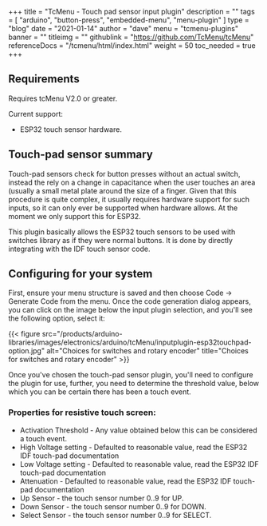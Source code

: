 +++
title = "TcMenu - Touch pad sensor input plugin"
description = ""
tags = [ "arduino", "button-press", "embedded-menu", "menu-plugin" ]
type = "blog"
date = "2021-01-14"
author =  "dave"
menu = "tcmenu-plugins"
banner = ""
titleimg = ""
githublink = "https://github.com/TcMenu/tcMenu"
referenceDocs = "/tcmenu/html/index.html"
weight = 50
toc_needed = true
+++

## Requirements

Requires tcMenu V2.0 or greater.

Current support:

* ESP32 touch sensor hardware.

## Touch-pad sensor summary

Touch-pad sensors check for button presses without an actual switch, instead the rely on a change in capacitance when the user touches an area (usually a small metal plate around the size of a finger. Given that this procedure is quite complex, it usually requires hardware support for such inputs, so it can only ever be supported when hardware allows. At the moment we only support this for ESP32.  

This plugin basically allows the ESP32 touch sensors to be used with switches library as if they were normal buttons. It is done by directly integrating with the IDF touch sensor code. 

## Configuring for your system

First, ensure your menu structure is saved and then choose Code -> Generate Code from the menu. Once the code generation dialog appears, you can click on the image below the input plugin selection, and you'll see the following option, select it:

{{< figure src="/products/arduino-libraries/images/electronics/arduino/tcMenu/inputplugin-esp32touchpad-option.jpg" alt="Choices for switches and rotary encoder" title="Choices for switches and rotary encoder" >}}

Once you've chosen the touch-pad sensor plugin, you'll need to configure the plugin for use, further, you need to determine the threshold value, below which you can be certain there has been a touch event. 

### Properties for resistive touch screen:

* Activation Threshold - Any value obtained below this can be considered a touch event.
* High Voltage setting - Defaulted to reasonable value, read the ESP32 IDF touch-pad documentation  
* Low Voltage setting - Defaulted to reasonable value, read the ESP32 IDF touch-pad documentation  
* Attenuation - Defaulted to reasonable value, read the ESP32 IDF touch-pad documentation  
* Up Sensor - the touch sensor number 0..9 for UP.
* Down Sensor - the touch sensor number 0..9 for DOWN.
* Select Sensor - the touch sensor number 0..9 for SELECT.
